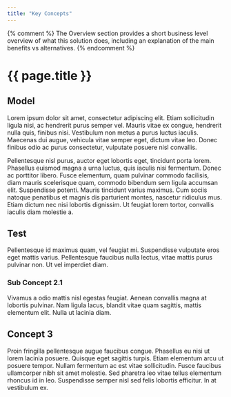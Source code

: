 ```yaml
---
title: "Key Concepts"
---
```


{% comment %}
    The Overview section provides a short business level overview of what this solution does, including an explanation of the main benefits vs alternatives.
{% endcomment %}


# {{ page.title }}

## Model

Lorem ipsum dolor sit amet, consectetur adipiscing elit. Etiam sollicitudin ligula nisi, ac hendrerit purus semper vel. Mauris vitae ex congue, hendrerit nulla quis, finibus nisi. Vestibulum non metus a purus luctus iaculis. Maecenas dui augue, vehicula vitae semper eget, dictum vitae leo. Donec finibus odio ac purus consectetur, vulputate posuere nisl convallis. 

Pellentesque nisl purus, auctor eget lobortis eget, tincidunt porta lorem. Phasellus euismod magna a urna luctus, quis iaculis nisi fermentum. Donec ac porttitor libero. Fusce elementum, quam pulvinar commodo facilisis, diam mauris scelerisque quam, commodo bibendum sem ligula accumsan elit. Suspendisse potenti. Mauris tincidunt varius maximus. Cum sociis natoque penatibus et magnis dis parturient montes, nascetur ridiculus mus. Etiam dictum nec nisi lobortis dignissim. Ut feugiat lorem tortor, convallis iaculis diam molestie a.


## Test

Pellentesque id maximus quam, vel feugiat mi. Suspendisse vulputate eros eget mattis varius. Pellentesque faucibus nulla lectus, vitae mattis purus pulvinar non. Ut vel imperdiet diam. 

### Sub Concept 2.1
Vivamus a odio mattis nisl egestas feugiat. Aenean convallis magna at lobortis pulvinar. Nam ligula lacus, blandit vitae quam sagittis, mattis elementum elit. Nulla ut lacinia diam.


## Concept 3

Proin fringilla pellentesque augue faucibus congue. Phasellus eu nisi ut lorem lacinia posuere. Quisque eget sagittis turpis. Etiam elementum arcu ut posuere tempor. Nullam fermentum ac est vitae sollicitudin. Fusce faucibus ullamcorper nibh sit amet molestie. Sed pharetra leo vitae tellus elementum rhoncus id in leo. Suspendisse semper nisl sed felis lobortis efficitur. In at vestibulum ex.

